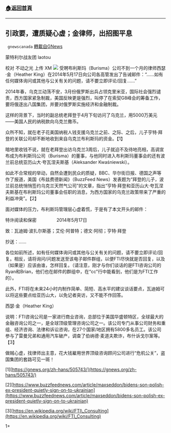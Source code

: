 ###  [:house:返回首頁](https://github.com/ourhimalayas/txt)
---

## 引政要，遭质疑心虚；金律师，出招图平息
` gnewscanada` [轉載自GNews](https://gnews.org/zh-hans/508341/)

蒙特利尔战友团 laotou

校对 不动之光 上传 XM
![]()![](https://gnews-media-offload.s3.amazonaws.com/wp-content/uploads/2020/10/31043846/%E5%9B%BE%E7%89%873-18.png)
受聘布利斯玛（Burisma）公司不到一个月的律师西瑟·金（Heather King）在2014年5月17日向公司各高管发出了告诫邮件：“……如有任何媒体询问或其他与公关有关的问题，请不要立即评论/回复……”

2014年春，乌克兰动荡不安，3月份俄罗斯出兵占领克里米亚，国际社会强烈谴责，西方国家紧急制裁，美国反映更是强烈，叫停了在索契G8峰会的筹备工作，要将俄逐出八国集团，并要对俄罗斯实施经济和金融制裁。

这样的背景下，当时的副总统老拜登于4月下旬访问了乌克兰，用5000万美元——美国人民的纳税款向乌克兰撒币。

众所不知，就在老子花美国纳税人钱支援乌克兰之前、之际、之后，儿子亨特·拜登的关联公司却不断地收到来自乌克兰布利斯玛的资金。【1】

暗地里收钱不说，就在老拜登出访乌克兰3周后，儿子就迫不及待地亮相，高调宣布成为布利斯玛公司（Burisma）的董事，与他同时进入布利斯玛董事会的还有波兰前总统亚历山大·夸瓦涅夫斯基（Aleksander Kwaśniewski）。

如此不合常规的举动，自然会遭到民众的质疑，BBC、华尔街日报、德国之声等作了报道，美国《布兹费德新闻》（BuzzFeed News）发表题为“拜登的儿子，波兰前总统悄悄签约乌克兰天然气公司”的文章，指出“亨特·拜登和亚历山大·夸瓦涅夫斯基在布利斯玛公司董事会任职的消息，为西方国家的乌克兰政策带来了严重的利益冲突”。【2】

面对媒体的压力，布利斯玛管理层心虚着慌，于是有了本文开头的邮件：

特许阅读和保密                2014年5月17日

致：瓦迪姆·波扎尔斯基；艾伦·阿普特；德文·阿彻；亨特·拜登

抄送：……

各位如前所述，如有任何媒体询问或其他与公关有关的问题，请不要立即评论/回复。相反，请将询问/问题发送至该电子邮件群组，以便FTI尽快就是否回复，以及（如果是）应该由谁，怎样回复。（请注意，刚才与你们谈话的是FTI咨询公司的Ryan和Brian，他们也在邮件的群组中，在“cc”行中能看到，他们是为FTI工作的）。

此外，FTI将在未来24小时内制作简单、简短、高水平的建议谈话要点，瓦迪姆可以将这些要点给亚历山大，以免记者突访，又不能不作回答。

西瑟·金（Heather King）

说明：FTI咨询公司是一家进行商业咨询，总部位于美国华盛顿特区，全球最大的金融咨询公司之一，是全球顶级管理咨询公司之一。该公司专门从事公司财务和重组、经济咨询、法律和诉讼咨询，在27个国家/地区拥有5800多名员工。该公司参与了雷曼兄弟和通用汽车破产，调查了伯纳德·麦道夫欺诈，布什诉戈尔案等。【3】

做贼心虚，找律师出主意，花大钱雇用世界顶级咨询顾问公司进行“危机公关”，盗国集团的套路可见一斑！

[1][https://gnews.org/zh-hans/505743/](https://gnews.org/zh-hans/505743/)

[2][https://www.buzzfeednews.com/article/maxseddon/bidens-son-polish-ex-president-quietly-sign-on-to-ukrainian](https://www.buzzfeednews.com/article/maxseddon/bidens-son-polish-ex-president-quietly-sign-on-to-ukrainian)

[3][https://en.wikipedia.org/wiki/FTI\_Consulting](https://en.wikipedia.org/wiki/FTI_Consulting)

1+
